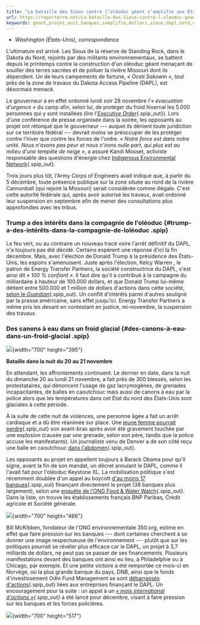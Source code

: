 ```yaml
---
title: "La bataille des Sioux contre l’oléoduc géant s’amplifie aux États-Unis"
url: https://reporterre.net/La-bataille-des-Sioux-contre-l-oleoduc-geant-s-amplifie-aux-Etats-Unis
keywords: géant,projet,nuit,banques,samplifie,dollars,sioux,dapl,nord,étatsunis,société,dactions,loléoduc,bataille,décembre
---
```

-   *Washington (États-Unis), correspondance*

L'ultimatum est arrivé. Les Sioux de la réserve de Standing Rock, dans le Dakota du Nord, rejoints par des militants environnementaux, se battent depuis le printemps contre la construction d'un oléoduc géant menaçant de souiller des terres sacrées et de polluer la rivière Missouri dont ils dépendent. Un de leurs campements de fortune, *« Oceti Sakowin »*, tout près de la zone de travaux du Dakota Access Pipeline (DAPL), est désormais menacé.

Le gouverneur a en effet ordonné lundi soir 28 novembre l'*« évacuation d'urgence »* du camp afin, selon lui, de protéger du froid hivernal les 5.000 personnes qui y sont installées (lire l'[*Executive Order*](https://www.governor.nd.gov/files/executive-order/Executive%20Order%202016-08.pdf){.spip_out}). Lors d'une conférence de presse organisée dans la soirée, les opposants au projet ont rétorqué que le gouverneur --- auquel ils dénient toute juridiction sur ce territoire fédéral --- devrait moins se préoccuper de les protéger contre l'hiver que contre les forces de l'ordre. *« Notre force est dans notre unité. Nous n'avons pas peur et nous n'irons nulle part, qui plus est au milieu d'une tempête de neige »*, a assuré Kandi Mosset, activiste responsable des questions d'énergie chez [Indigenous Environmental Network](http://www.ienearth.org/){.spip_out}.

Trois jours plus tôt, l'Army Corps of Engineers avait indiqué que, à partir du 5 décembre, toute présence publique sur la zone située au nord de la rivière Cannonball (qui rejoint la Missouri) serait considérée comme illégale. C'est cette autorité fédérale qui, après avoir autorisé les travaux, avait ordonné leur suspension en septembre afin de mener des consultations plus approfondies avec les tribus.

### Trump a des intérêts dans la compagnie de l'oléoduc {#trump-a-des-intérêts-dans-la-compagnie-de-loléoduc .spip}

Le feu vert, ou au contraire un nouveau tracé voire l'arrêt définitif du DAPL, n'a toujours pas été décidé. Certains espèrent une réponse d'ici la fin décembre. Mais, avec l'élection de Donald Trump à la présidence des États-Unis, les espoirs s'amenuisent. Juste après l'élection, Kelcy Warren , le patron de Energy Transfer Partners, la société constructrice du DAPL, s'est ainsi dit *« 100 % confiant »*. Il faut dire qu'il a contribué à la campagne du milliardaire à hauteur de 100.000 dollars, et que Donald Trump lui-même détient entre 500.000 et 1 million de dollars d'actions dans cette société, [selon le *Guardian*](https://www.theguardian.com/us-news/2016/oct/26/donald-trump-dakota-access-pipeline-investment-energy-transfer-partners){.spip_out}. Un conflit d'intérêts parmi d'autres souligné par la presse américaine, sans effet jusqu'ici. Energy Transfer Partners a même pris les devant en contestant en justice, mi-novembre, la suspension des travaux.

### Des canons à eau dans un froid glacial {#des-canons-à-eau-dans-un-froid-glacial .spip}

![](IMG/jpg/affrontements_nocturnes_1_v_1.jpg){width="700" height="395"}

**Bataille dans la nuit du 20 au 21 novembre**

En attendant, les affrontements continuent. Le dernier en date, dans la nuit du dimanche 20 au lundi 21 novembre, a fait près de 300 blessés, selon les protestataires, qui dénoncent l'usage de gaz lacrymogènes, de grenades incapacitantes, de balles en caoutchouc mais aussi de canons à eau par la police alors que les températures dans cet État du nord des États-Unis sont glaciales à cette période.

À la suite de cette nuit de violences, une personne âgée a fait un arrêt cardiaque et a dû être réanimée sur place. Une [jeune femme pourrait perdre](http://www.nytimes.com/2016/11/24/us/dakota-pipeline-sophia-wilansky.html?_r=1){.spip_out} son avant-bras après avoir été gravement touchée par une explosion (causée par une grenade, selon son père, tandis que la police accuse les manifestants). Un journaliste venu de Denver a de son côté reçu une balle en caoutchouc [dans l'abdomen](https://theintercept.com/2016/11/27/arrests-of-journalists-at-standing-rock-test-the-boundaries-of-the-first-amendment/){.spip_out}.

Les opposants au projet en appellent toujours à Barack Obama pour qu'il signe, avant la fin de son mandat, un décret annulant le DAPL, comme il l'avait fait pour l'oléoduc Keystone XL. La mobilisation politique s'est récemment doublée d'un appel au boycott [d'au moins 17 banques](http://www.yesmagazine.org/people-power/how-to-contact-the-17-banks-funding-the-dakota-access-pipeline-20160929){.spip_out} finançant directement le projet (38 banques plus largement), selon une [enquête de l'ONG Food & Water Watch](http://www.foodandwaterwatch.org/news/who's-banking-dakota-access-pipeline){.spip_out}. Dans la liste, on trouve les établissements français BNP Paribas, Crédit agricole et Société générale.

![](IMG/jpg/foule_enthousiaste_v_1.jpg){width="700" height="466"}

Bill McKibben, fondateur de l'ONG environnementale 350.org, estime en effet que faire pression sur les banques --- dont certaines cherchent à se donner une image respectueuse de l'environnement --- plutôt que sur les politiques pourrait se révéler plus efficace car le DAPL, un projet à 3,7 milliards de dollars, ne peut pas se passer de ses financements. Plusieurs manifestations devant des banques ont ainsi eu lieu, à Philadelphie ou à Chicago, par exemple. Et une petite victoire a été remportée ce mois-ci en Norvège, où la plus grande banque du pays, DNB, ainsi que le fonds d'investissement Odin Fund Management se sont [débarrassés d'actions](http://www.truth-out.org/news/item/38499-how-indigenous-activists-in-norway-got-the-first-bank-to-pull-out-of-the-dakota-access-pipeline){.spip_out} liées aux entreprises finançant le DAPL. Un encouragement pour la suite : un appel à un *[« mois international d'actions »](https://actionnetwork.org/event_campaigns/nodapl-solidarity-week-of-action?zipcode=&country=US){.spip_out}* a été lancé pour décembre, visant à faire pression sur les banques et les forces policières.

![](IMG/jpg/drapeau_indien_v_1.jpg){width="700" height="517"}
